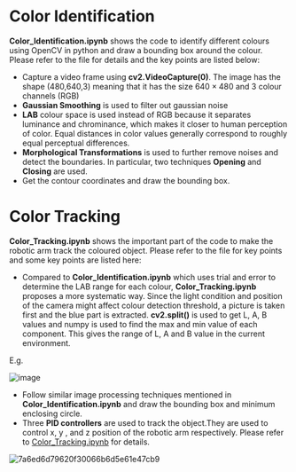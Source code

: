 # Color Identification
**Color_Identification.ipynb** shows the code to identify different colours using OpenCV in python and draw a bounding box around the colour. Please refer to the file for details and the key points are listed below:
- Capture a video frame using __cv2.VideoCapture(0)__. The image has the shape (480,640,3) meaning that it has the size $640 \times 480$ and 3 colour channels (RGB)
- **Gaussian Smoothing** is used to filter out gaussian noise
- **LAB** colour space is used instead of RGB because it separates luminance and chrominance, which makes it closer to human perception of color. Equal distances in color values generally correspond to roughly equal perceptual differences.  
- **Morphological Transformations** is used to further remove noises and detect the boundaries.
In particular, two techniques **Opening** and **Closing** are used.
- Get the contour coordinates and draw the bounding box.

# Color Tracking
**Color_Tracking.ipynb** shows the important part of the code to make the robotic arm track the coloured object. Please refer to the file for key points and some key points are listed here: 
- Compared to **Color_Identification.ipynb** which uses trial and error to determine the LAB range for each colour, **Color_Tracking.ipynb** proposes a more systematic way. Since the light condition and position of the camera might affect colour detection threshold, a picture is taken first and the blue part is extracted. **cv2.split()** is used to get L, A, B values and numpy is used to find the max and min value of each component. This gives the range of L, A and B value in the current environment.

E.g. 

![image](https://github.com/guyuxuan9/UROP_robotic_arm/assets/58468284/efca7e5a-d85a-4d9d-900b-245ca6a744d3)

- Follow similar image processing techniques mentioned in **Color_Identification.ipynb** and draw the bounding box and minimum enclosing circle.
- Three **PID controllers** are used to track the object.They are used to control x, y , and z position of the robotic arm respectively. Please refer to [Color_Tracking.ipynb](https://github.com/guyuxuan9/UROP_robotic_arm/blob/main/Camera/Color_Tracking.ipynb) for details.

![7a6ed6d79620f30066b6d5e61e47cb9](https://github.com/guyuxuan9/UROP_robotic_arm/assets/58468284/585e4179-ebe4-4afc-8aab-3482d3260578)